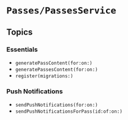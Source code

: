# ``Passes/PassesService``

## Topics

### Essentials

- ``generatePassContent(for:on:)``
- ``generatePassesContent(for:on:)``
- ``register(migrations:)``

### Push Notifications

- ``sendPushNotifications(for:on:)``
- ``sendPushNotificationsForPass(id:of:on:)``
